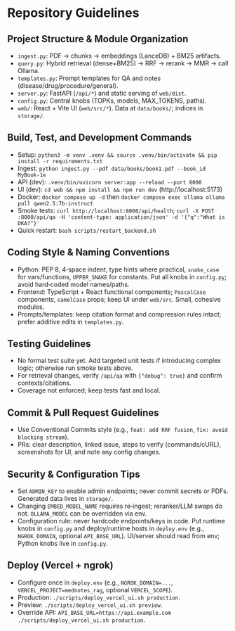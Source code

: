 # Repository Guidelines

## Project Structure & Module Organization
- `ingest.py`: PDF → chunks → embeddings (LanceDB) + BM25 artifacts.
- `query.py`: Hybrid retrieval (dense+BM25) → RRF → rerank → MMR → call Ollama.
- `templates.py`: Prompt templates for QA and notes (disease/drug/procedure/general).
- `server.py`: FastAPI (`/api/*`) and static serving of `web/dist`.
- `config.py`: Central knobs (TOPKs, models, MAX_TOKENS, paths).
- `web/`: React + Vite UI (`web/src/*`). Data at `data/books/`; indices in `storage/`.

## Build, Test, and Development Commands
- Setup: `python3 -m venv .venv && source .venv/bin/activate && pip install -r requirements.txt`
- Ingest: `python ingest.py --pdf data/books/book1.pdf --book_id MyBook-1e`
- API (dev): `.venv/bin/uvicorn server:app --reload --port 8000`
- UI (dev): `cd web && npm install && npm run dev` (http://localhost:5173)
- Docker: `docker compose up -d` then `docker compose exec ollama ollama pull qwen2.5:7b-instruct`
- Smoke tests: `curl http://localhost:8000/api/health`; `curl -X POST :8000/api/qa -H 'content-type: application/json' -d '{"q":"What is DKA?"}'`
- Quick restart: `bash scripts/restart_backend.sh`

## Coding Style & Naming Conventions
- Python: PEP 8, 4‑space indent, type hints where practical, `snake_case` for vars/functions, `UPPER_SNAKE` for constants. Put all knobs in `config.py`; avoid hard‑coded model names/paths.
- Frontend: TypeScript + React functional components; `PascalCase` components, `camelCase` props; keep UI under `web/src`. Small, cohesive modules.
- Prompts/templates: keep citation format and compression rules intact; prefer additive edits in `templates.py`.

## Testing Guidelines
- No formal test suite yet. Add targeted unit tests if introducing complex logic; otherwise run smoke tests above.
- For retrieval changes, verify `/api/qa` with `{"debug": true}` and confirm contexts/citations.
- Coverage not enforced; keep tests fast and local.

## Commit & Pull Request Guidelines
- Use Conventional Commits style (e.g., `feat: add RRF fusion`, `fix: avoid blocking stream`).
- PRs: clear description, linked issue, steps to verify (commands/cURL), screenshots for UI, and note any config changes.

## Security & Configuration Tips
- Set `ADMIN_KEY` to enable admin endpoints; never commit secrets or PDFs. Generated data lives in `storage/`.
- Changing `EMBED_MODEL_NAME` requires re‑ingest; reranker/LLM swaps do not. `OLLAMA_MODEL` can be overridden via env.
- Configuration rule: never hardcode endpoints/keys in code. Put runtime knobs in `config.py` and deploy/runtime hosts in `deploy.env` (e.g., `NGROK_DOMAIN`, optional `API_BASE_URL`). UI/server should read from env; Python knobs live in `config.py`.

## Deploy (Vercel + ngrok)
- Configure once in `deploy.env` (e.g., `NGROK_DOMAIN=...`, `VERCEL_PROJECT=mednotes_rag`, optional `VERCEL_SCOPE`).
- Production: `./scripts/deploy_vercel_ui.sh production`.
- Preview: `./scripts/deploy_vercel_ui.sh preview`.
- Override API: `API_BASE_URL=https://api.example.com ./scripts/deploy_vercel_ui.sh production`.
